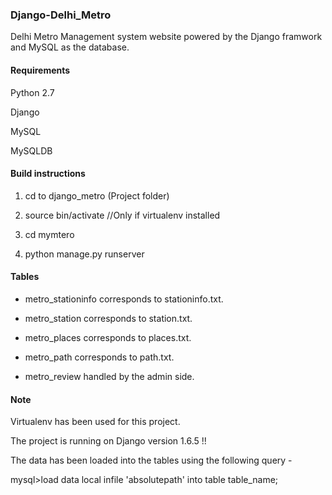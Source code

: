 ### Django-Delhi_Metro

Delhi Metro Management system website powered by the Django framwork and MySQL as the database. 


#### Requirements

Python 2.7

Django

MySQL

MySQLDB


#### Build instructions

1. cd to django_metro (Project folder)

2. source bin/activate  //Only if virtualenv installed

3. cd mymtero

4. python manage.py runserver


#### Tables

* metro_stationinfo corresponds to stationinfo.txt.

* metro_station corresponds to station.txt.

* metro_places corresponds to places.txt.

* metro_path corresponds to path.txt.

* metro_review handled by the admin side.


#### Note

Virtualenv has been used for this project.

The project is running on Django version 1.6.5 !!

The data has been loaded into the tables using the following query -

mysql>load data local infile 'absolutepath' into table table_name;
